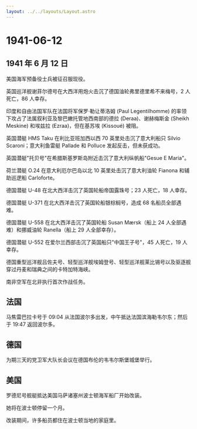 ```yaml
---
layout: ../../layouts/Layout.astro
---
```


# 1941-06-12

## 1941 年 6 月 12 日

美国海军预备役士兵被征召服现役。

英国巡洋舰谢菲尔德号在大西洋用炮火击沉了德国油轮弗里德里希不来梅号，2
人死亡，86 人幸存。

印度和自由法国军队在法国将军保罗·勒让蒂洛姆 (Paul Legentilhomme)
的率领下攻占了法属叙利亚及黎巴嫩托管地西南部的德拉 (Deraa)、谢赫梅斯金
(Sheikh Meskine) 和埃兹拉 (Ezraa)，但在基苏埃 (Kissoué) 被阻。

英国潜艇 HMS Taku 在利比亚班加西以西 70 英里处击沉了意大利船只 Silvio
Scaroni；意大利鱼雷艇 Pallade 和 Polluce 发起反击，但未获成功。

英国潜艇"托贝号"在希腊斯基罗斯岛附近击沉了意大利纵帆船"Gesue E Maria"。

荷兰潜艇 O.24 在意大利厄尔巴岛以北 10 英里处击沉了意大利油轮 Fianona
和辅助巡逻船 Carloforte。

德国潜艇 U-48 在北大西洋击沉了英国轮船帝国露珠号；23 人死亡，18 人幸存。

德国潜艇 U-371 在北大西洋击沉了英国轮船银棕榈号，造成 68
名船员全部遇难。

德国潜艇 U-558 在北大西洋击沉了英国轮船 Susan Mærsk（船上 24
人全部遇难）和挪威油轮 Ranella（船上 29 人全部幸存）。

德国潜艇 U-552 在爱尔兰西部击沉了英国船只"中国王子号"，45 人死亡，19
人幸存。

德国重型巡洋舰吕佐夫号、轻型巡洋舰埃姆登号、轻型巡洋舰莱比锡号以及驱逐舰穿过丹麦和瑞典之间的卡特加特海峡。

南非空军在北非执行首次作战任务。

## 法国

马焦雷巴拉卡号于 09:04
从法国波尔多出发，中午抵达法国滨海勒韦尔东；然后于 19:47 返回波尔多。

## 德国

为期三天的党卫军大队长会议在德国布伦的韦韦尔斯堡城堡举行。

## 美国

罗德尼号舰艇抵达美国马萨诸塞州波士顿海军船厂开始改装。

她将在波士顿停留一个月。

改装期间，许多船员都住在波士顿当地的家庭里。